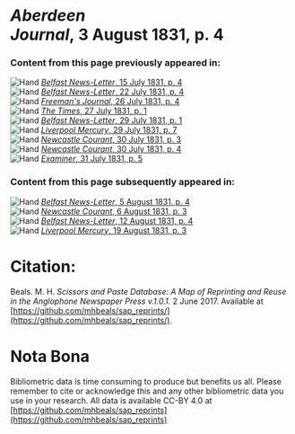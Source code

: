 # *Aberdeen Journal*, 3 August 1831, p. 4  
  
### Content from this page previously appeared in:  
![Hand](http://scissorsandpaste.net/wp-content/uploads/2017/06/smallhandpointer.png) [*Belfast News-Letter*, 15 July 1831, p. 4](https://mhbeals.github.io/sap_html/Belfast-News-Letter/Belfast-News-Letter-15-July-1831-p-4)  
![Hand](http://scissorsandpaste.net/wp-content/uploads/2017/06/smallhandpointer.png) [*Belfast News-Letter*, 22 July 1831, p. 4](https://mhbeals.github.io/sap_html/Belfast-News-Letter/Belfast-News-Letter-22-July-1831-p-4)  
![Hand](http://scissorsandpaste.net/wp-content/uploads/2017/06/smallhandpointer.png) [*Freeman's Journal*, 26 July 1831, p. 4](https://mhbeals.github.io/sap_html/Freeman's-Journal/Freeman's-Journal-26-July-1831-p-4)  
![Hand](http://scissorsandpaste.net/wp-content/uploads/2017/06/smallhandpointer.png) [*The Times*, 27 July 1831, p. 1](https://mhbeals.github.io/sap_html/The-Times/The-Times-27-July-1831-p-1)  
![Hand](http://scissorsandpaste.net/wp-content/uploads/2017/06/smallhandpointer.png) [*Belfast News-Letter*, 29 July 1831, p. 1](https://mhbeals.github.io/sap_html/Belfast-News-Letter/Belfast-News-Letter-29-July-1831-p-1)  
![Hand](http://scissorsandpaste.net/wp-content/uploads/2017/06/smallhandpointer.png) [*Liverpool Mercury*, 29 July 1831, p. 7](https://mhbeals.github.io/sap_html/Liverpool-Mercury/Liverpool-Mercury-29-July-1831-p-7)  
![Hand](http://scissorsandpaste.net/wp-content/uploads/2017/06/smallhandpointer.png) [*Newcastle Courant*, 30 July 1831, p. 3](https://mhbeals.github.io/sap_html/Newcastle-Courant/Newcastle-Courant-30-July-1831-p-3)  
![Hand](http://scissorsandpaste.net/wp-content/uploads/2017/06/smallhandpointer.png) [*Newcastle Courant*, 30 July 1831, p. 4](https://mhbeals.github.io/sap_html/Newcastle-Courant/Newcastle-Courant-30-July-1831-p-4)  
![Hand](http://scissorsandpaste.net/wp-content/uploads/2017/06/smallhandpointer.png) [*Examiner*, 31 July 1831, p. 5](https://mhbeals.github.io/sap_html/Examiner/Examiner-31-July-1831-p-5)  
  
### Content from this page subsequently appeared in:  
![Hand](http://scissorsandpaste.net/wp-content/uploads/2017/06/smallhandpointer.png) [*Belfast News-Letter*, 5 August 1831, p. 4](https://mhbeals.github.io/sap_html/Belfast-News-Letter/Belfast-News-Letter-5-August-1831-p-4)  
![Hand](http://scissorsandpaste.net/wp-content/uploads/2017/06/smallhandpointer.png) [*Newcastle Courant*, 6 August 1831, p. 3](https://mhbeals.github.io/sap_html/Newcastle-Courant/Newcastle-Courant-6-August-1831-p-3)  
![Hand](http://scissorsandpaste.net/wp-content/uploads/2017/06/smallhandpointer.png) [*Belfast News-Letter*, 12 August 1831, p. 4](https://mhbeals.github.io/sap_html/Belfast-News-Letter/Belfast-News-Letter-12-August-1831-p-4)  
![Hand](http://scissorsandpaste.net/wp-content/uploads/2017/06/smallhandpointer.png) [*Liverpool Mercury*, 19 August 1831, p. 3](https://mhbeals.github.io/sap_html/Liverpool-Mercury/Liverpool-Mercury-19-August-1831-p-3)  


# Citation: 

Beals. M. H. *Scissors and Paste Database: A Map of Reprinting and Reuse in the Anglophone Newspaper Press v.1.0.1.* 2 June 2017. Available at [https://github.com/mhbeals/sap_reprints/](https://github.com/mhbeals/sap_reprints/). 

# Nota Bona

Bibliometric data is time consuming to produce but benefits us all. Please remember to cite or acknowledge this and any other bibliometric data you use in your research. All data is available CC-BY 4.0 at [https://github.com/mhbeals/sap_reprints](https://github.com/mhbeals/sap_reprints)